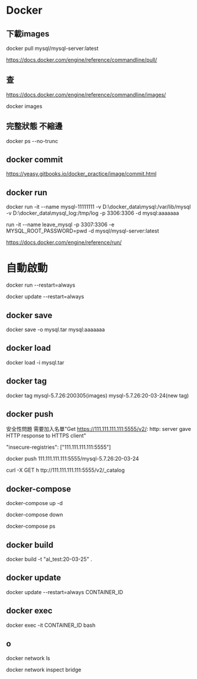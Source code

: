 # Docker


## 下載images
docker pull mysql/mysql-server:latest

https://docs.docker.com/engine/reference/commandline/pull/

## 查
https://docs.docker.com/engine/reference/commandline/images/

docker images



## 完整狀態 不縮邊
docker ps --no-trunc

## docker commit
https://yeasy.gitbooks.io/docker_practice/image/commit.html

## docker run

docker run -it --name mysql-11111111 -v D:\docker_data\mysql:/var/lib/mysql -v D:\docker_data\mysql_log:/tmp/log  -p 3306:3306 -d mysql:aaaaaaa


run -it --name leave_mysql -p 3307:3306 -e MYSQL_ROOT_PASSWORD=pwd -d mysql/mysql-server:latest

https://docs.docker.com/engine/reference/run/

# 自動啟動
docker run --restart=always

docker update --restart=always <CONTAINER ID>

## docker save

docker save -o mysql.tar mysql:aaaaaaa

## docker load

docker load -i mysql.tar

## docker tag

docker tag mysql-5.7.26:200305(images) mysql-5.7.26:20-03-24(new tag)

## docker push

安全性問題 需要加入名單"Get https://111.111.111.111:5555/v2/: http: server gave HTTP response to HTTPS client"

"insecure-registries": ["111.111.111.111:5555"]

docker push 111.111.111.111:5555/mysql-5.7.26:20-03-24

curl -X GET h ttp://111.111.111.111:5555/v2/_catalog


## docker-compose

docker-compose up -d

docker-compose down

docker-compose ps

## docker build

docker build -t "al_test:20-03-25" .

## docker update
docker update --restart=always CONTAINER_ID
  
## docker exec
docker exec -it CONTAINER_ID bash


## o
docker network ls

docker network inspect bridge

